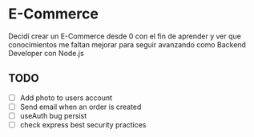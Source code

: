 # E-Commerce <!-- omit from toc -->

Decidí crear un E-Commerce desde 0 con el fin de aprender y ver que conocimientos me faltan mejorar para seguir avanzando como Backend Developer con Node.js

## TODO

- [ ] Add photo to users account
- [ ] Send email when an order is created
- [ ] useAuth bug persist
- [ ] check express best security practices
